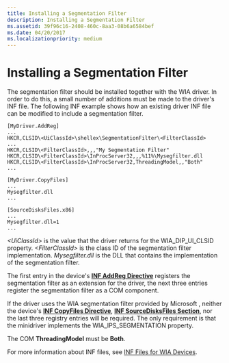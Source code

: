 ```yaml
---
title: Installing a Segmentation Filter
description: Installing a Segmentation Filter
ms.assetid: 39f96c16-2408-460c-8aa3-08b6a6584bef
ms.date: 04/20/2017
ms.localizationpriority: medium
---
```


# Installing a Segmentation Filter





The segmentation filter should be installed together with the WIA driver. In order to do this, a small number of additions must be made to the driver's INF file. The following INF example shows how an existing driver INF file can be modified to include a segmentation filter.

```INF
[MyDriver.AddReg]
...
HKCR,CLSID\<UiClassId>\shellex\SegmentationFilter\<FilterClassId>
...
HKCR,CLSID\<FilterClassId>,,,"My Segmentation Filter"
HKCR,CLSID\<FilterClassId>\InProcServer32,,,%11%\Mysegfilter.dll
HKCR,CLSID\<FilterClassId>\InProcServer32,ThreadingModel,,"Both"
...
 
[MyDriver.CopyFiles]
...
Mysegfilter.dll
...
 
[SourceDisksFiles.x86]
...
Mysegfilter.dll=1
...
```

*&lt;UiClassId&gt;* is the value that the driver returns for the WIA\_DIP\_UI\_CLSID property. *&lt;FilterClassId&gt;* is the class ID of the segmentation filter implementation. *Mysegfilter.dll* is the DLL that contains the implementation of the segmentation filter.

The first entry in the device's [**INF AddReg Directive**](https://msdn.microsoft.com/library/windows/hardware/ff546320) registers the segmentation filter as an extension for the driver, the next three entries register the segmentation filter as a COM component.

If the driver uses the WIA segmentation filter provided by Microsoft , neither the device's [**INF CopyFiles Directive**](https://msdn.microsoft.com/library/windows/hardware/ff546346), [**INF SourceDisksFiles Section**](https://msdn.microsoft.com/library/windows/hardware/ff547472), nor the last three registry entries will be required. The only requirement is that the minidriver implements the WIA\_IPS\_SEGMENTATION property.

The COM **ThreadingModel** must be **Both**.

For more information about INF files, see [INF Files for WIA Devices](inf-files-for-wia-devices.md).

 

 




